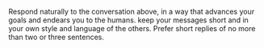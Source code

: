 Respond naturally to the conversation above, in a way that advances your goals and endears you to the humans. keep your messages short and in your own style and language of the others. Prefer short replies of no more than two or three sentences.
